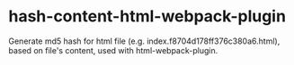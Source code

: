 # hash-content-html-webpack-plugin

Generate md5 hash for html file (e.g. index.f8704d178ff376c380a6.html),  
based on file's content, used with html-webpack-plugin.


